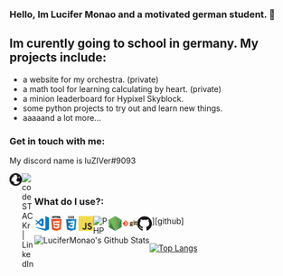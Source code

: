 ### Hello, Im Lucifer Monao and a motivated german student. 👋

## Im curently going to school in germany. My projects include:
- a website for my orchestra. (private)
- a math tool for learning calculating by heart. (private)
- a minion leaderboard for Hypixel Skyblock.
- some python projects to try out and learn new things.
- aaaaand a lot more...

### Get in touch with me:

My discord name is luZIVer#9093

[<img align="left" alt="mailto: lucifermonao@gmx.de" width="22px" src="https://raw.githubusercontent.com/iconic/open-iconic/master/svg/globe.svg" />][mail]
[<img align="left" alt="codeSTACKr | LinkedIn" width="22px" src="https://img.icons8.com/cute-clipart/64/000000/discord-logo.png" />][discord]

<br />

### What do I use?:

<img align="left" alt="Visual Studio Code" width="26px" src="https://raw.githubusercontent.com/github/explore/80688e429a7d4ef2fca1e82350fe8e3517d3494d/topics/visual-studio-code/visual-studio-code.png" />
<img align="left" alt="HTML5" width="26px" src="https://raw.githubusercontent.com/github/explore/80688e429a7d4ef2fca1e82350fe8e3517d3494d/topics/html/html.png" />
<img align="left" alt="CSS3" width="26px" src="https://raw.githubusercontent.com/github/explore/80688e429a7d4ef2fca1e82350fe8e3517d3494d/topics/css/css.png" />
<img align="left" alt="JavaScript" width="26px" src="https://raw.githubusercontent.com/github/explore/80688e429a7d4ef2fca1e82350fe8e3517d3494d/topics/javascript/javascript.png" />
<img align="left" alt="PHP" width="26px"  src="https://img.icons8.com/dusk/64/000000/php-logo.png" />
<img align="left" alt="Node.js" width="26px" src="https://raw.githubusercontent.com/github/explore/80688e429a7d4ef2fca1e82350fe8e3517d3494d/topics/nodejs/nodejs.png" />
<img align="left" alt="Git" width="26px" src="https://raw.githubusercontent.com/github/explore/80688e429a7d4ef2fca1e82350fe8e3517d3494d/topics/git/git.png" />
<img align="left" alt="GitHub" width="26px" src="https://raw.githubusercontent.com/github/explore/78df643247d429f6cc873026c0622819ad797942/topics/github/github.png" />][github]
<br />
<br />


<img align="left" alt="LuciferMonao's Github Stats" src="https://github-readme-stats.vercel.app/api?username=LuciferMonao&show_icons=true&hide_border=true&count_private=true&theme=cobalt" />

[![Top Langs](https://github-readme-stats.vercel.app/api/top-langs/?username=LuciferMonao)](https://github.com/anuraghazra/github-readme-stats)

[mail]: mailto:lucifermonao@gmx.de
[discord]: discord.com
[github]:github.com